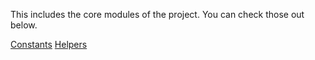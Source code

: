 This includes the core modules of the project.
You can check those out below.

[Constants](./Constants/README.md)
[Helpers]()
